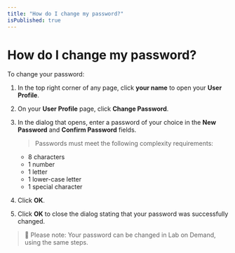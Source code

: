 ```yaml
---
title: "How do I change my password?"
isPublished: true
---
```


# How do I change my password?

To change your password:

1. In the top right corner of any page, click **your name** to open your **User Profile**. 
1. On your **User Profile** page, click **Change Password**. 
1. In the dialog that opens, enter a password of your choice in the **New Password** and **Confirm Password** fields.

    > Passwords must meet the following complexity requirements: 
    - 8 characters
    - 1 number
    - 1 letter
    - 1 lower-case letter
    - 1 special character
    
1. Click **OK**. 

1. Click **OK** to close the dialog stating that your password was successfully changed.

> :small_blue_diamond: Please note: Your password can be changed in Lab on Demand, using the same steps.
